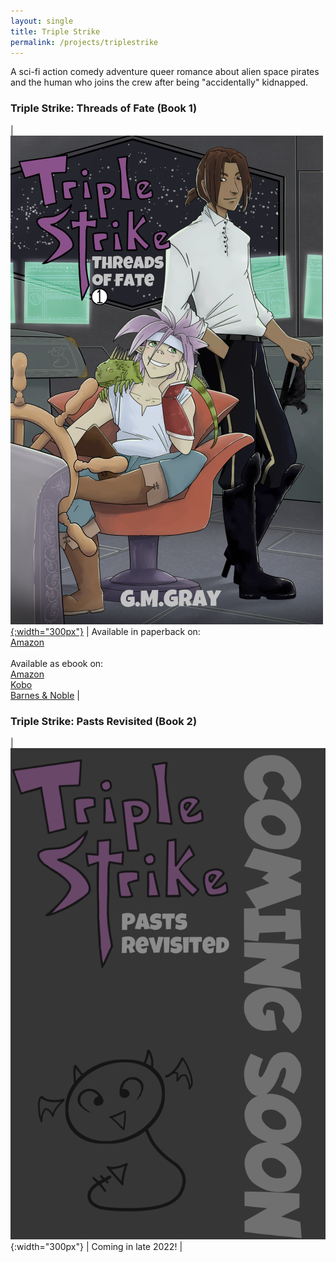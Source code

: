```yaml
---
layout: single
title: Triple Strike
permalink: /projects/triplestrike
---
```


A sci-fi action comedy adventure queer romance about alien space pirates and the human who joins the crew after being "accidentally" kidnapped.

### Triple Strike: Threads of Fate (Book 1)

| [![Triple Strike: Threads of Fate ](/images/triplestrike/book1_cover.png "Triple Strike: Threads of Fate"){:width="300px"}](/images/triplestrike/book1_cover.png) | Available in paperback on: <br> [Amazon](https://www.amazon.com/Triple-Strike-G-M-Gray/dp/B0B7QG3C72/) <br><br> Available as ebook on: <br> [Amazon](https://www.amazon.com/Triple-Strike-G-M-Gray-ebook/dp/B0B36P4KPJ) <br> [Kobo](https://www.kobo.com/us/en/ebook/triple-strike-threads-of-fate) <br> [Barnes & Noble](https://www.barnesandnoble.com/w/triple-strike-g-m-gray/1141621257) |

### Triple Strike: Pasts Revisited (Book 2)

| ![Triple Strike: Pasts Revisited ](/images/triplestrike/book2_preview.png "Triple Strike: Pasts Revisisted"){:width="300px"} | Coming in late 2022! |